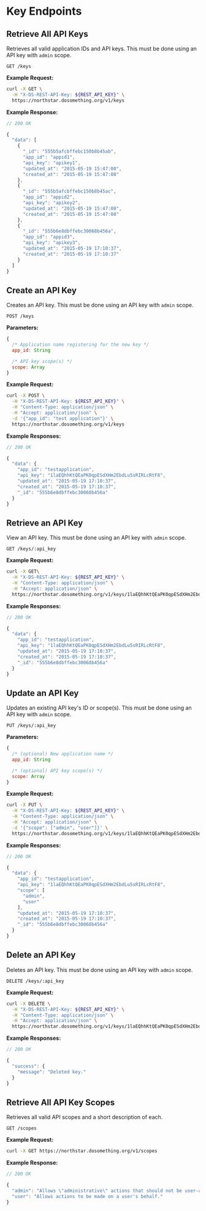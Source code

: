 # Key Endpoints

## Retrieve All API Keys
Retrieves all valid application IDs and API keys. This must be done using an API key with `admin` scope.

```
GET /keys
```

**Example Request:**
```sh
curl -X GET \
  -H "X-DS-REST-API-Key: ${REST_API_KEY}" \
  https://northstar.dosomething.org/v1/keys
```

**Example Response:**
```js
// 200 OK

{
  "data": [
    {
      "_id": "555b5afcbffebc150b8b45ab",
      "app_id": "appid1",
      "api_key": "apikey1",
      "updated_at": "2015-05-19 15:47:08",
      "created_at": "2015-05-19 15:47:08"
    },
    {
      "_id": "555b5afcbffebc150b8b45ac",
      "app_id": "appid2",
      "api_key": "apikey2",
      "updated_at": "2015-05-19 15:47:08",
      "created_at": "2015-05-19 15:47:08"
    },
    {
      "_id": "555b6e8dbffebc30068b456a",
      "app_id": "appid3",
      "api_key": "apikey3",
      "updated_at": "2015-05-19 17:10:37",
      "created_at": "2015-05-19 17:10:37"
    }
  ]
}
```

## Create an API Key
Creates an API key. This must be done using an API key with `admin` scope.

```
POST /keys
```

**Parameters:**

```js
{
  /* Application name registering for the new key */
  app_id: String

  /* API key scope(s) */
  scope: Array
}
```

**Example Request:**
```sh
curl -X POST \
  -H "X-DS-REST-API-Key: ${REST_API_KEY}" \
  -H "Content-Type: application/json" \
  -H "Accept: application/json" \
  -d '{"app_id": "test application"}' \
  https://northstar.dosomething.org/v1/keys
```


**Example Responses:**
```js
// 200 OK

{
  "data": {
    "app_id": "testapplication",
    "api_key": "1laEQhhKtQEaPK0qpESdXHm2EbdLu5sRIRLcRtF8",
    "updated_at": "2015-05-19 17:10:37",
    "created_at": "2015-05-19 17:10:37",
    "_id": "555b6e8dbffebc30068b456a"
  }
}
```

## Retrieve an API Key
View an API key. This must be done using an API key with `admin` scope.

```
GET /keys/:api_key
```

**Example Request:**
```sh
curl -X GET\
  -H "X-DS-REST-API-Key: ${REST_API_KEY}" \
  -H "Content-Type: application/json" \
  -H "Accept: application/json" \
  https://northstar.dosomething.org/v1/keys/1laEQhhKtQEaPK0qpESdXHm2EbdLu5sRIRLcRtF8
```


**Example Responses:**
```js
// 200 OK

{
  "data": {
    "app_id": "testapplication",
    "api_key": "1laEQhhKtQEaPK0qpESdXHm2EbdLu5sRIRLcRtF8",
    "updated_at": "2015-05-19 17:10:37",
    "created_at": "2015-05-19 17:10:37",
    "_id": "555b6e8dbffebc30068b456a"
  }
}
```

## Update an API Key
Updates an existing API key's ID or scope(s). This must be done using an API key with `admin` scope.

```
PUT /keys/:api_key
```

**Parameters:**

```js
{
  /* (optional) New application name */
  app_id: String

  /* (optional) API key scope(s) */
  scope: Array
}
```

**Example Request:**
```sh
curl -X PUT \
  -H "X-DS-REST-API-Key: ${REST_API_KEY}" \
  -H "Content-Type: application/json" \
  -H "Accept: application/json" \
  -d '{"scope": ["admin", "user"]}' \
  https://northstar.dosomething.org/v1/keys/1laEQhhKtQEaPK0qpESdXHm2EbdLu5sRIRLcRtF8
```


**Example Responses:**
```js
// 200 OK

{
  "data": {
    "app_id": "testapplication",
    "api_key": "1laEQhhKtQEaPK0qpESdXHm2EbdLu5sRIRLcRtF8",
    "scope": [
      "admin",
      "user"
    ],
    "updated_at": "2015-05-19 17:10:37",
    "created_at": "2015-05-19 17:10:37",
    "_id": "555b6e8dbffebc30068b456a"
  }
}
```


## Delete an API Key
Deletes an API key. This must be done using an API key with `admin` scope.

```
DELETE /keys/:api_key
```


**Example Request:**
```sh
curl -X DELETE \
  -H "X-DS-REST-API-Key: ${REST_API_KEY}" \
  -H "Content-Type: application/json" \
  -H "Accept: application/json" \
  https://northstar.dosomething.org/v1/keys/1laEQhhKtQEaPK0qpESdXHm2EbdLu5sRIRLcRtF8
```


**Example Responses:**
```js
// 200 OK

{
  "success": {
    "message": "Deleted key."
  }
}
```

## Retrieve All API Key Scopes
Retrieves all valid API scopes and a short description of each.

```
GET /scopes
```

**Example Request:**
```sh
curl -X GET https://northstar.dosomething.org/v1/scopes
```

**Example Response:**
```js
// 200 OK

{
  "admin": "Allows \"administrative\" actions that should not be user-accessible, like deleting user records.",
  "user": "Allows actions to be made on a user's behalf."
}
```


